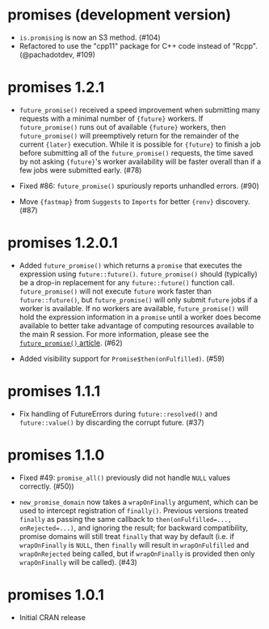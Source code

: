 # promises (development version)

* `is.promising` is now an S3 method. (#104)
* Refactored to use the "cpp11" package for C++ code instead of "Rcpp". (@pachadotdev, #109)

# promises 1.2.1

* `future_promise()` received a speed improvement when submitting many requests with a minimal number of `{future}` workers. If `future_promise()` runs out of available `{future}` workers, then `future_promise()` will preemptively return for the remainder of the current `{later}` execution. While it is possible for `{future}` to finish a job before submitting all of the `future_promise()` requests, the time saved by not asking `{future}`'s worker availability will be faster overall than if a few jobs were submitted early. (#78)

* Fixed #86: `future_promise()` spuriously reports unhandled errors. (#90)

* Move `{fastmap}` from `Suggests` to `Imports` for better `{renv}` discovery. (#87)


# promises 1.2.0.1

* Added `future_promise()` which returns a `promise` that executes the expression using `future::future()`. `future_promise()` should (typically) be a drop-in replacement for any `future::future()` function call. `future_promise()` will not execute `future` work faster than `future::future()`, but `future_promise()` will only submit `future` jobs if a worker is available. If no workers are available, `future_promise()` will hold the expression information in a `promise` until a worker does become available to better take advantage of computing resources available to the main R session. For more information, please see the [`future_promise()` article](https://rstudio.github.io/promises/articles/future_promise.html). (#62)

* Added visibility support for `Promise$then(onFulfilled)`. (#59)

# promises 1.1.1

* Fix handling of FutureErrors during `future::resolved()` and `future::value()` by discarding the corrupt future. (#37)


# promises 1.1.0

* Fixed #49: `promise_all()` previously did not handle `NULL` values correctly. (#50))

* `new_promise_domain` now takes a `wrapOnFinally` argument, which can be used to intercept registration of `finally()`. Previous versions treated `finally` as passing the same callback to `then(onFulfilled=..., onRejected=...)`, and ignoring the result; for backward compatibility, promise domains will still treat `finally` that way by default (i.e. if `wrapOnFinally` is `NULL`, then `finally` will result in `wrapOnFulfilled` and `wrapOnRejected` being called, but if `wrapOnFinally` is provided then only `wrapOnFinally` will be called). (#43)


# promises 1.0.1

* Initial CRAN release
